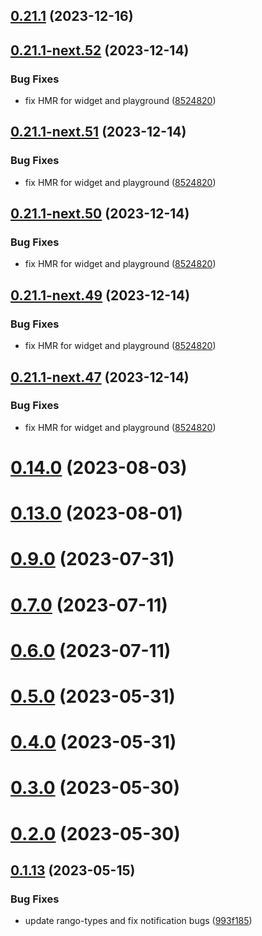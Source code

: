 ## [0.21.1](https://github.com/yeager-eren/rango-client/compare/signer-starknet@0.22.0...signer-starknet@0.21.1) (2023-12-16)



## [0.21.1-next.52](https://github.com/yeager-eren/rango-client/compare/signer-starknet@0.21.0...signer-starknet@0.21.1-next.52) (2023-12-14)


### Bug Fixes

* fix HMR for widget and playground ([8524820](https://github.com/yeager-eren/rango-client/commit/8524820f10cf0b8921f3db0c4f620ff98daa4103))



## [0.21.1-next.51](https://github.com/yeager-eren/rango-client/compare/signer-starknet@0.21.0...signer-starknet@0.21.1-next.51) (2023-12-14)


### Bug Fixes

* fix HMR for widget and playground ([8524820](https://github.com/yeager-eren/rango-client/commit/8524820f10cf0b8921f3db0c4f620ff98daa4103))



## [0.21.1-next.50](https://github.com/yeager-eren/rango-client/compare/signer-starknet@0.21.0...signer-starknet@0.21.1-next.50) (2023-12-14)


### Bug Fixes

* fix HMR for widget and playground ([8524820](https://github.com/yeager-eren/rango-client/commit/8524820f10cf0b8921f3db0c4f620ff98daa4103))



## [0.21.1-next.49](https://github.com/yeager-eren/rango-client/compare/signer-starknet@0.21.0...signer-starknet@0.21.1-next.49) (2023-12-14)


### Bug Fixes

* fix HMR for widget and playground ([8524820](https://github.com/yeager-eren/rango-client/commit/8524820f10cf0b8921f3db0c4f620ff98daa4103))



## [0.21.1-next.47](https://github.com/yeager-eren/rango-client/compare/signer-starknet@0.21.0...signer-starknet@0.21.1-next.47) (2023-12-14)


### Bug Fixes

* fix HMR for widget and playground ([8524820](https://github.com/yeager-eren/rango-client/commit/8524820f10cf0b8921f3db0c4f620ff98daa4103))



# [0.14.0](https://github.com/rango-exchange/rango-client/compare/signer-starknet@0.13.0...signer-starknet@0.14.0) (2023-08-03)



# [0.13.0](https://github.com/rango-exchange/rango-client/compare/signer-starknet@0.12.0...signer-starknet@0.13.0) (2023-08-01)



# [0.9.0](https://github.com/rango-exchange/rango-client/compare/signer-starknet@0.8.0...signer-starknet@0.9.0) (2023-07-31)



# [0.7.0](https://github.com/rango-exchange/rango-client/compare/signer-starknet@0.6.0...signer-starknet@0.7.0) (2023-07-11)



# [0.6.0](https://github.com/rango-exchange/rango-client/compare/signer-starknet@0.5.0...signer-starknet@0.6.0) (2023-07-11)



# [0.5.0](https://github.com/rango-exchange/rango-client/compare/signer-starknet@0.4.0...signer-starknet@0.5.0) (2023-05-31)



# [0.4.0](https://github.com/rango-exchange/rango-client/compare/signer-starknet@0.3.0...signer-starknet@0.4.0) (2023-05-31)



# [0.3.0](https://github.com/rango-exchange/rango-client/compare/signer-starknet@0.2.0...signer-starknet@0.3.0) (2023-05-30)



# [0.2.0](https://github.com/rango-exchange/rango-client/compare/signer-starknet@0.1.14...signer-starknet@0.2.0) (2023-05-30)



## [0.1.13](https://github.com/rango-exchange/rango-client/compare/signer-starknet@0.1.12...signer-starknet@0.1.13) (2023-05-15)


### Bug Fixes

* update rango-types and fix notification bugs ([993f185](https://github.com/rango-exchange/rango-client/commit/993f185e0b8c5e5e15a2c65ba2d85d1f9c8daa90))



